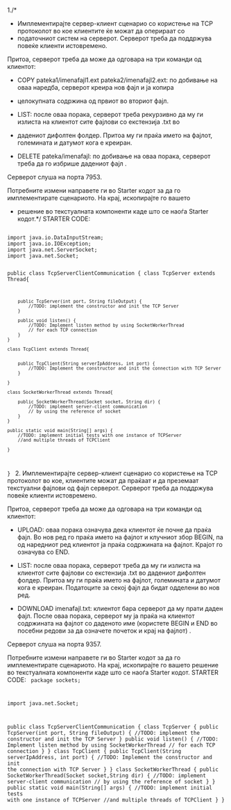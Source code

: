 1./*
* Имплементирајте сервер-клиент сценарио со користење на TCP протоколот во кое клиентите ќе можат да оперираат со
* податочниот систем на серверот. Серверот треба да поддржува повеќе клиенти истовремено.

Притоа, серверот треба да може да одговара на три команди од клиентот:

- COPY pateka1/imenafajl1.ext pateka2/imenafajl2.ext: по добивање на оваа наредба, серверот креира нов фајл и ја копира
* целокупната содржина од првиот во вториот фајл.

- LIST: после оваа порака, серверот треба рекурзивно да му ги излиста на клиентот сите фајлови со екстензија .txt во
* дадениот дифолтен фолдер. Притоа му ги праќа името на фајлот, големината и датумот кога е креиран.

- DELETE pateka/imenafajl: по добивање на оваа порака, серверот треба да го избрише дадениот фајл .

Серверот слуша на порта 7953.

Потребните измени направете ги во Starter кодот за да го имплементирате сценариото. На крај, ископирајте го вашето
* решение во текстуалната компоненти каде што се наоѓа Starter кодот.*/
STARTER CODE:

<code>
import java.io.DataInputStream;
import java.io.IOException;
import java.net.ServerSocket;
import java.net.Socket;

public class TcpServerClientCommunication {
    class TcpServer extends Thread{

        public TcpServer(int port, String fileOutput) {
            //TODO: implement the constructor and init the TCP Server
        }

        public void listen() {
            //TODO: Implement listen method by using SocketWorkerThread
            // for each TCP connection
        }
    }

    class TcpClient extends Thread{


        public TcpClient(String serverIpAddress, int port) {
            //TODO: Implement the constructor and init the connection with TCP Server
        }

    }

    class SocketWorkerThread extends Thread{

        public SocketWorkerThread(Socket socket, String dir) {
            //TODO: implement server-client communication
            // by using the reference of socket
        }
    }

    public static void main(String[] args) {
        //TODO: implement initial tests with one instance of TCPServer
        //and multiple threads of TCPClient

    }
}
</code>
2.
Имплементирајте сервер-клиент сценарио со користење на TCP протоколот во кое, клиентите можат да праќаат и да преземаат текстуални фајлови од фајл серверот. Серверот треба да поддржува повеќе клиенти истовремено.

Притоа, серверот треба да може да одговара на три команди од клиентот:

- UPLOAD: оваа порака означува дека клиентот ќе почне да праќа фајл. Во нов ред го праќа името на фајлот и клучниот збор BEGIN, па од наредниот ред клиентот ја праќа содржината на фајлот. Крајот го означува со END.

- LIST: после оваа порака, серверот треба да му ги излиста на клиентот сите фајлови со екстензија .txt во дадениот дифолтен фолдер. Притоа му ги праќа името на фајлот, големината и датумот кога е креиран. Податоците за секој фајл да бидат одделени во нов ред.

- DOWNLOAD imenafajl.txt: клиентот бара серверот да му прати даден фајл. После оваа порака, серверот му ја праќа на клиентот содржината на фајлот со даденото име (користете BEGIN и END во посебни редови за да означете почеток и крај на фајлот) .  

Серверот слуша на порта 9357.

Потребните измени направете ги во Starter кодот за да го имплементирате сценариото. На крај, ископирајте го вашето решение во текстуалната компоненти каде што се наоѓа Starter кодот.
STARTER CODE:
<code>
package sockets;

import java.net.Socket;

public class TcpServerClientCommunication {
    class TcpServer {
        public TcpServer(int port, String fileOutput) {
            //TODO: implement the constructor and init the TCP Server
        }
        public void listen() {
            //TODO: Implement listen method by using SocketWorkerThread
            // for each TCP connection
        }
    }
    class TcpClient {
        public TcpClient(String serverIpAddress, int port) {
            //TODO: Implement the constructor and init the connection with TCP Server
        }
    }
    class SocketWorkerThread {
        public SocketWorkerThread(Socket socket,String dir) {
            //TODO: implement server-client communication
            // by using the reference of socket
        }
    }
    public static void main(String[] args) {
        //TODO: implement initial tests with one instance of TCPServer
        //and multiple threads of TCPClient
    }
}
</code>

